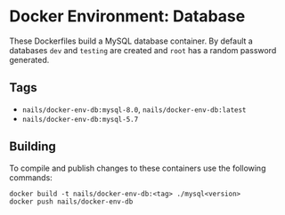 # Docker Environment: Database

These Dockerfiles build a MySQL database container. By default a databases `dev` and `testing` are created and `root` has a random password generated.

## Tags

- `nails/docker-env-db:mysql-8.0`, `nails/docker-env-db:latest`
- `nails/docker-env-db:mysql-5.7`

## Building

To compile and publish changes to these containers use the following commands:

```
docker build -t nails/docker-env-db:<tag> ./mysql<version>
docker push nails/docker-env-db
```